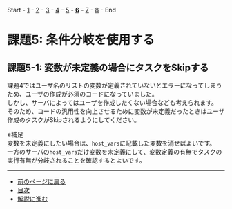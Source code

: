 Start - [1](step1.md) - [2](step2.md) - [3](step3.md) - [4](step4.md) - [5](step5.md) - [**6**](step6.md) - [7](step7.md) - [8](step8.md) - End


# 課題5: 条件分岐を使用する

## 課題5-1: 変数が未定義の場合にタスクをSkipする

課題4ではユーザ名のリストの変数が定義されていないとエラーになってしまうため、ユーザの作成が必須のコードになっていました。  
しかし、サーバによってはユーザを作成したくない場合なども考えられます。  
そのため、コードの汎用性を向上させるために変数が未定義だったときはユーザ作成のタスクがSkipされるようにしてください。

※補足  
変数を未定義にしたい場合は、`host_vars`に記載した変数を消せばよいです。  
一方のサーバの`host_vars`だけ変数を未定義にして、変数定義の有無でタスクの実行有無が分岐されることを確認するとよいです。

---

- [前のページに戻る](step5a.md)
- [目次](README.md)
- [解説に進む](step6a.md)
